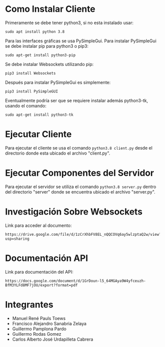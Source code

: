 # Como Instalar Cliente
Primeramente se debe tener python3, si no esta instalado usar:

    sudo apt install python 3.8

Para las interfaces gráficas se usa PySimpleGui. Para instalar PySimpleGui se debe instalar pip para python3 o pip3:

    sudo apt-get install python3-pip

Se debe instalar Websockets utilizando pip:

    pip3 install Websockets

Después para instalar PySimpleGui es simplemente:

    pip3 install PySimpleGUI

Eventualmente podría ser que se requiere instalar además python3-tk, usando el comando:

    sudo apt-get install python3-tk

# Ejecutar Cliente
Para ejecutar el cliente se usa el comando `python3.8 client.py` desde el directorio donde esta ubicado el archivo "client.py".

# Ejecutar Componentes del Servidor
Para ejecutar el servidor se utiliza el comando `python3.8 server.py` dentro del directorio "server" donde se encuentra ubicado el archivo "server.py".

# Investigación Sobre Websockets
Link para acceder al documento:

    https://drive.google.com/file/d/1zCrXhbFV8EL_nQQCOVq6ay5wlzptaQ2w/view?usp=sharing

# Documentación API
Link para documentación del API:

    https://docs.google.com/document/d/1GrDoun-l5_64MGAya9W4yfceuzh-BfM3YLFd8MF7jOU/export?format=pdf

# Integrantes
* Manuel René Pauls Toews
* Francisco Alejandro Sanabria Zelaya
* Guillermo Pamplona Pardo
* Guillermo Rodas Gomez
* Carlos Alberto José Urdapilleta Cabrera
